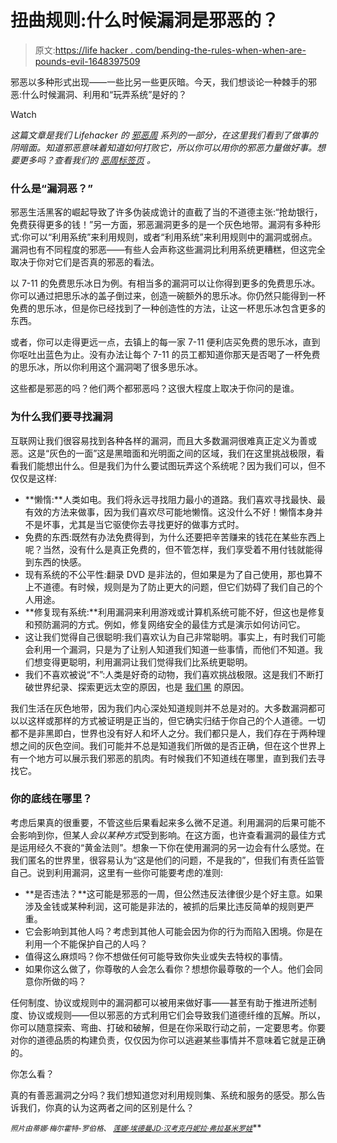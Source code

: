 # 扭曲规则:什么时候漏洞是邪恶的？

> 原文:[https://life hacker . com/bending-the-rules-when-when-are-pounds-evil-1648397509](https://lifehacker.com/bending-the-rules-when-are-loopholes-evil-1648397509)

邪恶以多种形式出现——一些比另一些更灰暗。今天，我们想谈论一种棘手的邪恶:什么时候漏洞、利用和“玩弄系统”是好的？

Watch

*这篇文章是我们 Lifehacker 的* [*邪恶周*](https://lifehacker.com/welcome-to-lifehackers-fifth-annual-evil-week-1647621043) *系列的一部分，在这里我们看到了做事的阴暗面。知道邪恶意味着知道如何打败它，所以你可以用你的邪恶力量做好事。想要更多吗？查看我们的* [*恶周标签页*](http://lifehacker.com/tag/evilweek) *。*

### **什么是“漏洞恶？”**

邪恶生活黑客的崛起导致了许多伪装成诡计的直截了当的不道德主张:“抢劫银行，免费获得更多的钱！”另一方面，邪恶漏洞更多的是一个灰色地带。漏洞有多种形式:你可以“利用系统”来利用规则，或者“利用系统”来利用规则中的漏洞或弱点。漏洞也有不同程度的邪恶——有些人会声称这些漏洞比利用系统更糟糕，但这完全取决于你对它们是否真的邪恶的看法。

以 7-11 的免费思乐冰日为例。有相当多的漏洞可以让你得到更多的免费思乐冰。你可以通过把思乐冰的盖子倒过来，创造一碗额外的思乐冰。你仍然只能得到一杯免费的思乐冰，但是你已经找到了一种创造性的方法，让这一杯思乐冰包含更多的东西。

或者，你可以走得更远一点，去镇上的每一家 7-11 便利店买免费的思乐冰，直到你呕吐出蓝色为止。没有办法让每个 7-11 的员工都知道你那天是否喝了一杯免费的思乐冰，所以你利用这个漏洞喝了很多思乐冰。

这些都是邪恶的吗？他们两个都邪恶吗？这很大程度上取决于你问的是谁。

### 为什么我们要寻找漏洞

互联网让我们很容易找到各种各样的漏洞，而且大多数漏洞很难真正定义为善或恶。这是“灰色的一面”这是黑暗面和光明面之间的区域，我们在这里挑战极限，看看我们能想出什么。但是我们为什么要试图玩弄这个系统呢？因为我们可以，但不仅仅是这样:

*   **懒惰:**人类如电。我们将永远寻找阻力最小的道路。我们喜欢寻找最快、最有效的方法来做事，因为我们喜欢尽可能地懒惰。这没什么不好！懒惰本身并不是坏事，尤其是当它驱使你去寻找更好的做事方式时。
*   免费的东西:既然有办法免费得到，为什么还要把辛苦赚来的钱花在某些东西上呢？当然，没有什么是真正免费的，但不管怎样，我们享受着不用付钱就能得到东西的快感。
*   现有系统的不公平性:翻录 DVD 是非法的，但如果是为了自己使用，那也算不上不道德。有时候，规则是为了防止更大的问题，但它们妨碍了我们自己的个人用途。
*   **修复现有系统:**利用漏洞来利用游戏或计算机系统可能不好，但这也是修复和预防漏洞的方式。例如，修复网络安全的最佳方式是演示如何访问它。
*   这让我们觉得自己很聪明:我们喜欢认为自己非常聪明。事实上，有时我们可能会利用一个漏洞，只是为了让别人知道我们知道一些事情，而他们不知道。我们想变得更聪明，利用漏洞让我们觉得我们比系统更聪明。
*   我们不喜欢被说“不”:人类是好奇的动物，我们喜欢挑战极限。这是我们不断打破世界纪录、探索更远太空的原因，也是 [我们黑](http://lifehacker.com/why-we-hack-the-benefits-of-disobedience-5672997) 的原因。

我们生活在灰色地带，因为我们内心深处知道规则并不总是对的。大多数漏洞都可以以这样或那样的方式被证明是正当的，但它确实归结于你自己的个人道德。一切都不是非黑即白，世界也没有好人和坏人之分。我们都只是人，我们存在于两种理想之间的灰色空间。我们可能并不总是知道我们所做的是否正确，但在这个世界上有一个地方可以展示我们邪恶的肌肉。有时候我们不知道线在哪里，直到我们去寻找它。

### 你的底线在哪里？

考虑后果真的很重要，不管这些后果看起来多么微不足道。利用漏洞的后果可能不会影响到你，但某人*会以某种方式*受到影响。在这方面，也许查看漏洞的最佳方式是运用经久不衰的“黄金法则”。想象一下你在使用漏洞的另一边会有什么感觉。在我们匿名的世界里，很容易认为“这是他们的问题，不是我的”，但我们有责任监管自己。说到利用漏洞，这里有一些你可能要考虑的准则:

*   **是否违法？**这可能是邪恶的一周，但公然违反法律很少是个好主意。如果涉及金钱或某种利润，这可能是非法的，被抓的后果比违反简单的规则更严重。
*   它会影响到其他人吗？考虑到其他人可能会因为你的行为而陷入困境。你是在利用一个不能保护自己的人吗？
*   值得这么麻烦吗？你不想做任何可能导致你失业或失去特权的事情。
*   如果你这么做了，你尊敬的人会怎么看你？想想你最尊敬的一个人。他们会同意你所做的吗？

任何制度、协议或规则中的漏洞都可以被用来做好事——甚至有助于推进所述制度、协议或规则——但以邪恶的方式利用它们会导致我们道德纤维的瓦解。所以，你可以随意探索、弯曲、打破和破解，但是在你采取行动之前，一定要思考。你要对你的道德品质的构建负责，仅仅因为你可以逃避某些事情并不意味着它就是正确的。

你怎么看？

真的有善恶漏洞之分吗？我们想知道您对利用规则集、系统和服务的感受。那么告诉我们，你真的认为这两者之间的区别是什么？

<small>*照片由蒂娜·梅尔霍特-罗伯格、*</small> [<small>*莲娜·埃德曼*</small>](https://www.flickr.com/photos/lenore-m/2599969114)<small></small>*[<small>*JD·汉考克*</small>](https://www.flickr.com/photos/jdhancock/3618602355)<small></small>*[<small>*丹妮拉·弗拉基米罗娃*</small>](https://www.flickr.com/photos/danielavladimirova/5961778788)**